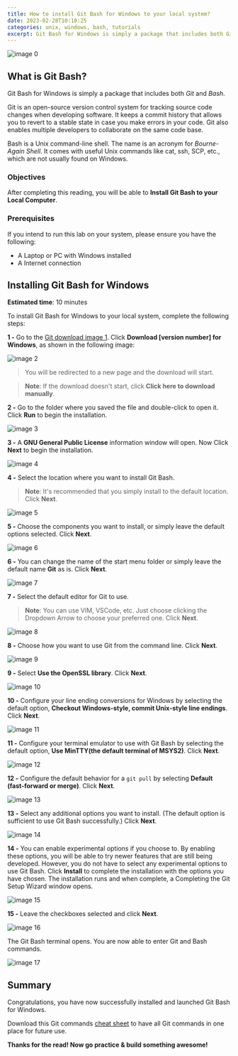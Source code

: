 ```yaml
---
title: How to install Git Bash for Windows to your local system?
date: 2023-02-28T10:10:25
categories: unix, windows, bash, tutorials
excerpt: Git Bash for Windows is simply a package that includes both Git and Bash.
---
```


![image 0](https://cdn.hashnode.com/res/hashnode/image/upload/v1676315694041/Phvf1MFfi.png?auto=compress)

## What is Git Bash?

Git Bash for Windows is simply a package that includes both _Git_ and _Bash_.

Git is an open-source version control system for tracking source code changes when developing software. It keeps a commit history that allows you to revert to a stable state in case you make errors in your code. Git also enables multiple developers to collaborate on the same code base.

Bash is a Unix command-line shell. The name is an acronym for _Bourne-Again Shell_. It comes with useful Unix commands like cat, ssh, SCP, etc., which are not usually found on Windows.

### Objectives

After completing this reading, you will be able to **Install Git Bash to your Local Computer**.

### Prerequisites

If you intend to run this lab on your system, please ensure you have the following:

- A Laptop or PC with Windows installed
- A Internet connection

## Installing Git Bash for Windows

**Estimated time**: 10 minutes

To install Git Bash for Windows to your local system, complete the following steps:

**1 -** Go to the [Git download image 1](https://cdn.hashnode.com/res/hashnode/image/upload/v1676314408790/l5FTrY60a.png?auto=compress). Click **Download \[version number\] for Windows**, as shown in the following image:

![image 2](https://cdn.hashnode.com/res/hashnode/image/upload/v1676314441903/h0Fgp4I9h.png?auto=compress)

> You will be redirected to a new page and the download will start.

> **Note**: If the download doesn't start, click **Click here to download manually**.

**2 -** Go to the folder where you saved the file and double-click to open it. Click **Run** to begin the installation.

![image 3](https://cdn.hashnode.com/res/hashnode/image/upload/v1676315587699/l_cZiJgU9.png?auto=compress)

**3 -** A **GNU General Public License** information window will open. Now Click **Next** to begin the installation.

![image 4](https://cdn.hashnode.com/res/hashnode/image/upload/v1676315464952/Sj7WjhIn3.png?auto=compress)

**4 -** Select the location where you want to install Git Bash.

> **Note**: It's recommended that you simply install to the default location. Click **Next**.

![image 5](https://cdn.hashnode.com/res/hashnode/image/upload/v1676315370871/zFyRtckl0.png?auto=compress)

**5 -** Choose the components you want to install, or simply leave the default options selected. Click **Next**.

![image 6](https://cdn.hashnode.com/res/hashnode/image/upload/v1676315344517/aq9rAnuhF.png?auto=compress)

**6 -** You can change the name of the start menu folder or simply leave the default name **Git** as is. Click **Next**.

![image 7](https://cdn.hashnode.com/res/hashnode/image/upload/v1676315300938/0owA698Vl.png?auto=compress)

**7 -** Select the default editor for Git to use.

> **Note**: You can use VIM, VSCode, etc. Just choose clicking the Dropdown Arrow to choose your preferred one. Click **Next**.

![image 8](https://cdn.hashnode.com/res/hashnode/image/upload/v1676315141114/B_-jfSxnS.png?auto=compress)

**8 -** Choose how you want to use Git from the command line. Click **Next**.

![image 9](https://cdn.hashnode.com/res/hashnode/image/upload/v1676315096953/MHOYJVKLY.png?auto=compress)

**9 -** Select **Use the OpenSSL library**. Click **Next**.

![image 10](https://cdn.hashnode.com/res/hashnode/image/upload/v1676315056711/hL4glYSPz.png?auto=compress)

**10 -** Configure your line ending conversions for Windows by selecting the default option, **Checkout Windows-style, commit Unix-style line endings**. Click **Next**.

![image 11](https://cdn.hashnode.com/res/hashnode/image/upload/v1676315022856/ekKlV0feK.png?auto=compress)

**11 -** Configure your terminal emulator to use with Git Bash by selecting the default option, **Use MinTTY(the default terminal of MSYS2)**. Click **Next**.

![image 12](https://cdn.hashnode.com/res/hashnode/image/upload/v1676314979821/TKb33YWd5.png?auto=compress)

**12 -** Configure the default behavior for a `git pull` by selecting **Default (fast-forward or merge)**. Click **Next**.

![image 13](https://cdn.hashnode.com/res/hashnode/image/upload/v1676314931663/AmAVALGES.png?auto=compress)

**13 -** Select any additional options you want to install. (The default option is sufficient to use Git Bash successfully.) Click **Next**.

![image 14](https://cdn.hashnode.com/res/hashnode/image/upload/v1676314886628/5TZGHSLtH.png?auto=compress)

**14 -** You can enable experimental options if you choose to. By enabling these options, you will be able to try newer features that are still being developed. However, you do not have to select any experimental options to use Git Bash. Click **Install** to complete the installation with the options you have chosen. The installation runs and when complete, a Completing the Git Setup Wizard window opens.

![image 15](https://cdn.hashnode.com/res/hashnode/image/upload/v1676314853070/Ywne_wVxJ.png?auto=compress)

**15 -** Leave the checkboxes selected and click **Next**.

![image 16](https://cdn.hashnode.com/res/hashnode/image/upload/v1676314810632/e1jQoaHUd.png?auto=compress)

The Git Bash terminal opens. You are now able to enter Git and Bash commands.

![image 17](https://cdn.hashnode.com/res/hashnode/image/upload/v1676314755634/z2jX0_jjJ.png?auto=compress)

## Summary

Congratulations, you have now successfully installed and launched Git Bash for Windows.

Download this Git commands [cheat sheet](https://phoenixnap.com/kb/wp-content/uploads/2021/11/git-commands-cheat-sheet-by-pnap-v2.pdf) to have all Git commands in one place for future use.

**Thanks for the read! Now go practice & build something awesome!**
